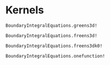 # Kernels
```@docs
BoundaryIntegralEquations.greens3d!
```

```@docs
BoundaryIntegralEquations.freens3d!
```

```@docs
BoundaryIntegralEquations.freens3dk0!
```

```@docs
BoundaryIntegralEquations.onefunction!
```